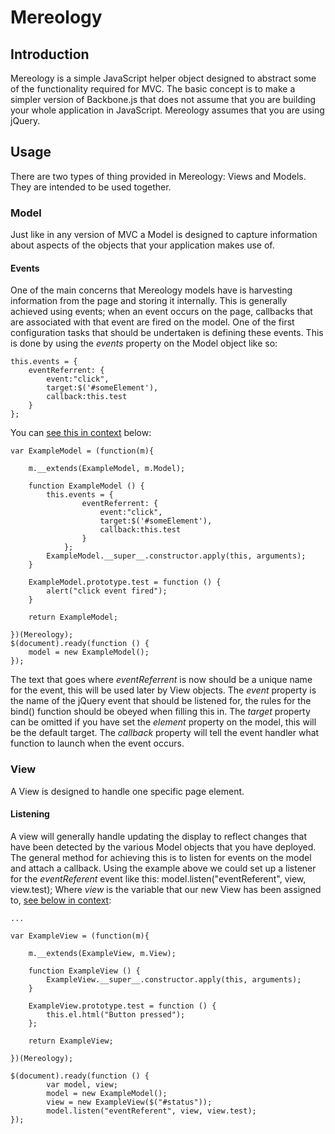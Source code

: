 # Mereology #

## Introduction ##

Mereology is a simple JavaScript helper object designed to abstract some of the functionality required for MVC. The basic concept
is to make a simpler version of Backbone.js that does not assume that you are building your whole application in JavaScript.
Mereology assumes that you are using jQuery.

## Usage ##

There are two types of thing provided in Mereology: Views and Models. They are intended to be used together.

### Model ###

Just like in any version of MVC a Model is designed to capture information about aspects of the objects that your
application makes use of.

#### Events ####

One of the main concerns that Mereology models have is harvesting information from the page and storing it internally.
This is generally achieved using events; when an event occurs on the page, callbacks that are associated with that event
are fired on the model. One of the first configuration tasks that should be undertaken is defining these events. This is
done by using the _events_ property on the Model object like so:

    this.events = {
        eventReferrent: {
            event:"click",
            target:$('#someElement'),
            callback:this.test
        }
    };

You can [see this in context](http://jsfiddle.net/GEzKK/) below:

    var ExampleModel = (function(m){

        m.__extends(ExampleModel, m.Model);

        function ExampleModel () {
            this.events = {
                    eventReferrent: {
                        event:"click",
                        target:$('#someElement'),
                        callback:this.test
                    }
                };
            ExampleModel.__super__.constructor.apply(this, arguments);
        }

        ExampleModel.prototype.test = function () {
            alert("click event fired");
        }

        return ExampleModel;

    })(Mereology);
    $(document).ready(function () {
        model = new ExampleModel();
    });

The text that goes where _eventReferrent_ is now should be a unique name for the event, this will be used later by View
objects. The _event_ property is the name of the jQuery event that should be listened for, the rules for the bind() function
should be obeyed when filling this in. The _target_ property can be omitted if you have set the _element_ property on the
model, this will be the default target. The _callback_ property will tell the event handler what function to launch when
the event occurs.

### View ###

A View is designed to handle one specific page element.

#### Listening ####

A view will generally handle updating the display to reflect changes that have been detected by the various Model objects
that you have deployed. The general method for achieving this is to listen for events on the model and attach a callback.
Using the example above we could set up a listener for the _eventReferent_ event like this:
    model.listen("eventReferent", view, view.test);
Where _view_ is the variable that our new View has been assigned to, [see below in context](http://jsfiddle.net/GEzKK/2/):

    ...

    var ExampleView = (function(m){

        m.__extends(ExampleView, m.View);

        function ExampleView () {
            ExampleView.__super__.constructor.apply(this, arguments);
        }

        ExampleView.prototype.test = function () {
            this.el.html("Button pressed");
        };

        return ExampleView;

    })(Mereology);

    $(document).ready(function () {
            var model, view;
            model = new ExampleModel();
            view = new ExampleView($("#status"));
            model.listen("eventReferent", view, view.test);
    });